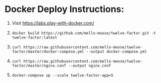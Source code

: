 # Docker Deploy Instructions:

1. Visit https://labs.play-with-docker.com/

1. `docker build https://github.com/mello-moose/twelve-factor.git -t twelve-factor:latest`

1. `curl https://raw.githubusercontent.com/mello-moose/twelve-factor/master/docker-compose.yml --output docker-compose.yml`

1. `curl https://raw.githubusercontent.com/mello-moose/twelve-factor/master/nginx.conf --output nginx.conf`

1. `docker-compose up --scale twelve-factor-app=5`
